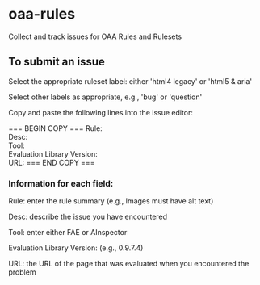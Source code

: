 # oaa-rules
Collect and track issues for OAA Rules and Rulesets

## To submit an issue

Select the appropriate ruleset label: either 'html4 legacy' or 'html5 & aria'

Select other labels as appropriate, e.g., 'bug' or 'question'

Copy and paste the following lines into the issue editor:

=== BEGIN COPY ===
Rule:<br>
Desc:<br>
Tool:<br>
Evaluation Library Version:<br>
URL:
=== END COPY ===

### Information for each field:

Rule: enter the rule summary (e.g., Images must have alt text)

Desc: describe the issue you have encountered

Tool: enter either FAE or AInspector

Evaluation Library Version: (e.g., 0.9.7.4)

URL: the URL of the page that was evaluated when you encountered the problem
